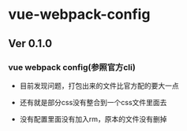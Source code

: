 # vue-webpack-config

## Ver 0.1.0

### vue webpack config(参照官方cli)

* 目前发现问题，打包出来的文件比官方配的要大一点

* 还有就是部分css没有整合到一个css文件里面去

* 没有配置里面没有加入rm，原本的文件没有删掉

